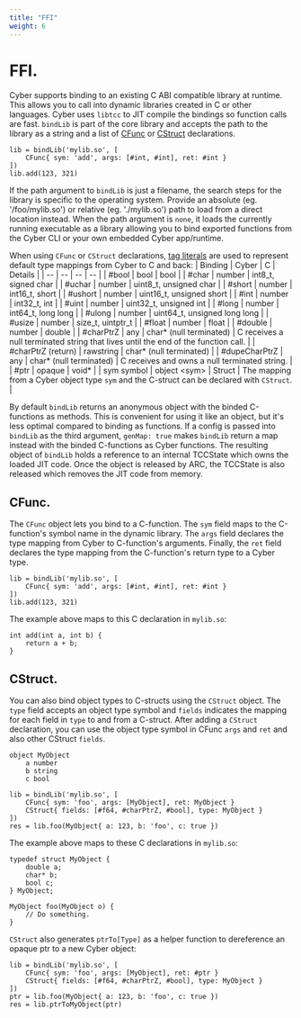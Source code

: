 ```yaml
---
title: "FFI"
weight: 6
---
```


# FFI.
Cyber supports binding to an existing C ABI compatible library at runtime.
This allows you to call into dynamic libraries created in C or other languages.
Cyber uses `libtcc` to JIT compile the bindings so function calls are fast. `bindLib` is part of the core library and accepts the path to the library as a string and a list of [CFunc](#cfunc) or [CStruct](#cstruct) declarations.

```cy
lib = bindLib('mylib.so', [
    CFunc{ sym: 'add', args: [#int, #int], ret: #int }
])
lib.add(123, 321)
```

If the path argument to `bindLib` is just a filename, the search steps for the library is specific to the operating system. Provide an absolute (eg. '/foo/mylib.so') or relative (eg. './mylib.so') path to load from a direct location instead. When the path argument is `none`, it loads the currently running executable as a library allowing you to bind exported functions from the Cyber CLI or your own embedded Cyber app/runtime.

When using `CFunc` or `CStruct` declarations, [tag literals](/docs/toc/data-types/#tags) are used to represent default type mappings from Cyber to C and back:
| Binding | Cyber | C | Details |
| -- | -- | -- | -- |
| #bool | bool | bool |
| #char | number | int8_t, signed char | 
| #uchar | number | uint8_t, unsigned char | 
| #short | number | int16_t, short | 
| #ushort | number | uint16_t, unsigned short | 
| #int | number | int32_t, int |
| #uint | number | uint32_t, unsigned int |
| #long | number | int64_t, long long | 
| #ulong | number | uint64_t, unsigned long long | 
| #usize | number | size_t, uintptr_t | 
| #float | number | float |
| #double | number | double |
| #charPtrZ | any | char* (null terminated) | C receives a null terminated string that lives until the end of the function call. |
| #charPtrZ (return) | rawstring | char* (null terminated) |
| #dupeCharPtrZ | any | char* (null terminated) | C receives and owns a null terminated string. |
| #ptr | opaque | void* |
| sym symbol | object \<sym\> | Struct | The mapping from a Cyber object type `sym` and the C-struct can be declared with `CStruct`. |

By default `bindLib` returns an anonymous object with the binded C-functions as methods. This is convenient for using it like an object, but it's less optimal compared to binding as functions. If a config is passed into `bindLib` as the third argument, `genMap: true` makes `bindLib` return a map instead with the binded C-functions as Cyber functions.
The resulting object of `bindLib` holds a reference to an internal TCCState which owns the loaded JIT code.
Once the object is released by ARC, the TCCState is also released which removes the JIT code from memory.

## CFunc.
The `CFunc` object lets you bind to a C-function. The `sym` field maps to the C-function's symbol name in the dynamic library. The `args` field declares the type mapping from Cyber to C-function's arguments. Finally, the `ret` field declares the type mapping from the C-function's return type to a Cyber type.

```cy
lib = bindLib('mylib.so', [
    CFunc{ sym: 'add', args: [#int, #int], ret: #int }
])
lib.add(123, 321)
```
The example above maps to this C declaration in `mylib.so`:
```text
int add(int a, int b) {
    return a + b;
}
```

## CStruct.
You can also bind object types to C-structs using the `CStruct` object. The `type` field accepts an object type symbol and `fields` indicates the mapping for each field in `type` to and from a C-struct.
After adding a `CStruct` declaration, you can use the object type symbol in CFunc `args` and `ret` and also other CStruct `fields`.
```cy
object MyObject
    a number
    b string
    c bool

lib = bindLib('mylib.so', [
    CFunc{ sym: 'foo', args: [MyObject], ret: MyObject }
    CStruct{ fields: [#f64, #charPtrZ, #bool], type: MyObject }
])
res = lib.foo(MyObject{ a: 123, b: 'foo', c: true })
```
The example above maps to these C declarations in `mylib.so`:
```text
typedef struct MyObject {
    double a;
    char* b;
    bool c;
} MyObject;

MyObject foo(MyObject o) {
    // Do something.
}
```

`CStruct` also generates `ptrTo[Type]` as a helper function to dereference an opaque ptr to a new Cyber object:
```cy
lib = bindLib('mylib.so', [
    CFunc{ sym: 'foo', args: [MyObject], ret: #ptr }
    CStruct{ fields: [#f64, #charPtrZ, #bool], type: MyObject }
])
ptr = lib.foo(MyObject{ a: 123, b: 'foo', c: true })
res = lib.ptrToMyObject(ptr)
```